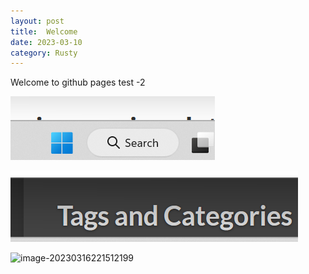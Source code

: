 ```yaml
---
layout: post
title:  Welcome
date: 2023-03-10
category: Rusty
---
```


Welcome to github pages 
test -2

![image-20230316220421455](/assets/image-20230316220421455.png)



![image-20230316220952653](/assets/image-20230316220952653.png)

![image-20230316221512199](C:\Users\disin\blogs\disinee.github.io\assets\image-20230316221512199.png)